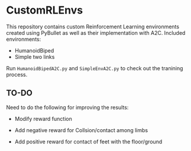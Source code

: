 # CustomRLEnvs

This repository contains custom Reinforcement Learning environments created using PyBullet as well as their implementation with A2C. Included environments:
 - HumanoidBiped
 - Simple two links
 
Run `HumanoidBipedA2C.py` and `SimpleEnvA2C.py` to check out the tranining process.

## TO-DO
Need to do the following for improving the results:
 - Modify reward function
 
  - Add negative reward for Collsion/contact among limbs
  - Add positive reward for contact of feet with the floor/ground
